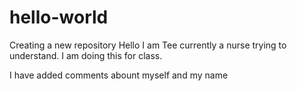 # hello-world
Creating a new repository
Hello I am Tee
currently a nurse trying to understand.
I am doing this for class.

I have added comments abount myself and my name
